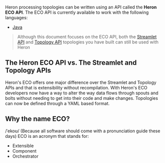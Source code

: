 Heron processing topologies can be written using an API called the **Heron ECO API**. The ECO API is currently available to work with the following languages:

* [Java](../../../developers/java/eco-api)

> Although this document focuses on the ECO API, both the [Streamlet API](../../../concepts/streamlet-api) and [Topology API](../../../concepts/topologies) topologies you have built can still be used with Heron

## The Heron ECO API vs. The Streamlet and Topology APIs

Heron's ECO offers one major difference over the Streamlet and Topology APIs and that is extensibility without recompilation.
With Heron's ECO developers now have a way to alter the way data flows through spouts and bolts without needing to get into their code and make changes.
Topologies can now be defined through a YAML based format.

## Why the name ECO?

/ˈekoʊ/ (Because all software should come with a pronunciation guide these days)
ECO is an acronym that stands for:
* Extensible
* Component
* Orchestrator

